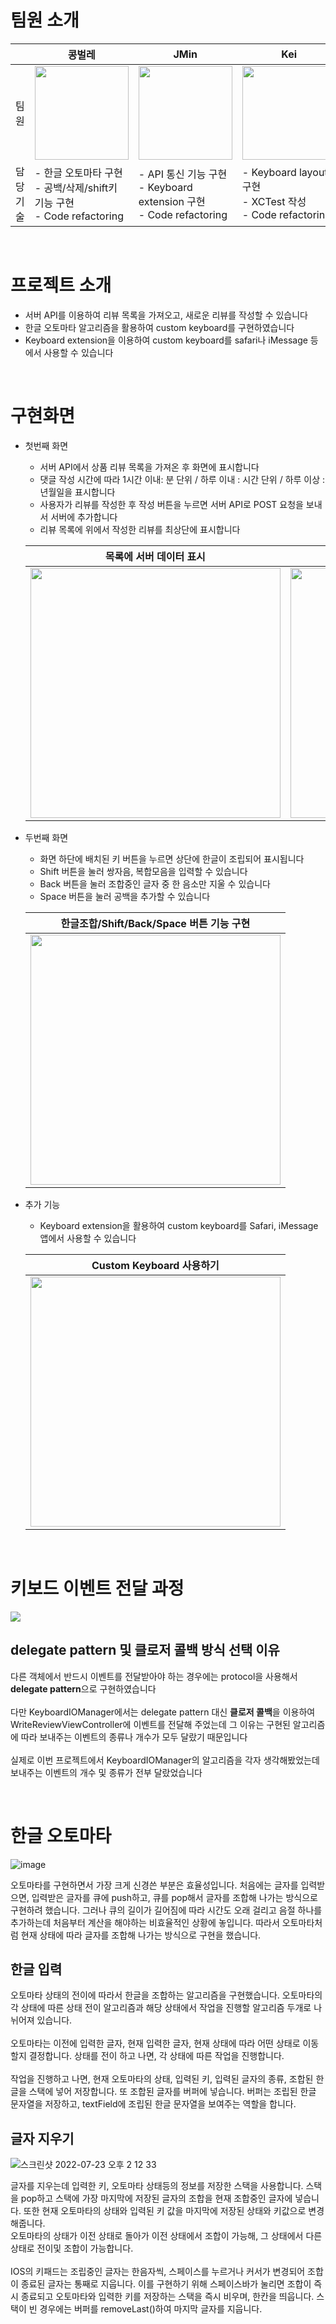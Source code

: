 
# 팀원 소개
||콩벌레|JMin|Kei|
|----|----|----|----|
|팀원|<img src = "https://avatars.githubusercontent.com/u/58679737?v=4" height="150px">| <img src = "https://avatars.githubusercontent.com/u/87932687?v=4" height="150px">| <img src = "https://i.pinimg.com/564x/ab/77/b6/ab77b685812966df28f059748d354ec2.jpg" height="150px">|
|담당기술|- 한글 오토마타 구현<br/>- 공백/삭제/shift키 기능 구현<br/>- Code refactoring|- API 통신 기능 구현<br/>- Keyboard extension 구현<br/>- Code refactoring|- Keyboard layout 구현<br/>- XCTest 작성<br/>- Code refactoring|

&nbsp;

# 프로젝트 소개
- 서버 API를 이용하여 리뷰 목록을 가져오고, 새로운 리뷰를 작성할 수 있습니다
- 한글 오토마타 알고리즘을 활용하여 custom keyboard를 구현하였습니다
- Keyboard extension을 이용하여 custom keyboard를 safari나 iMessage 등에서 사용할 수 있습니다


&nbsp;

# 구현화면
- 첫번째 화면
  - 서버 API에서 상품 리뷰 목록을 가져온 후 화면에 표시합니다
  - 댓글 작성 시간에 따라 1시간 이내: 분 단위 / 하루 이내 : 시간 단위 / 하루 이상 : 년월일을 표시합니다
  - 사용자가 리뷰를 작성한 후 작성 버튼을 누르면 서버 API로 POST 요청을 보내서 서버에 추가합니다
  - 리뷰 목록에 위에서 작성한 리뷰를 최상단에 표시합니다
  
  |목록에 서버 데이터 표시|새로 작성한 리뷰 목록에 업데이트|
  |:----:|:----:|
  |<img src ="https://user-images.githubusercontent.com/87932687/179905296-ff8d6479-072b-4215-b2df-143f00c8cbf7.gif" height="400px">|<img src = "https://user-images.githubusercontent.com/87932687/179905666-6b847a1e-7abf-40ec-9ec3-84da93356f8a.gif" height="400px">|
  
- 두번째 화면
  - 화면 하단에 배치된 키 버튼을 누르면 상단에 한글이 조립되어 표시됩니다
  - Shift 버튼을 눌러 쌍자음, 복합모음을 입력할 수 있습니다
  - Back 버튼을 눌러 조합중인 글자 중 한 음소만 지울 수 있습니다
  - Space 버튼을 눌러 공백을 추가할 수 있습니다 
  
  |한글조합/Shift/Back/Space 버튼 기능 구현|
  |:----:|
  |<img src = "https://user-images.githubusercontent.com/87932687/179907319-783d373d-a8ba-4233-af43-9f72702b7080.gif" height="400px">|
  
- 추가 기능
  - Keyboard extension을 활용하여 custom keyboard를 Safari, iMessage 앱에서 사용할 수 있습니다

  |Custom Keyboard 사용하기|
  |:----:|
  |<img src = "https://user-images.githubusercontent.com/87932687/179905136-7becb0a3-ec36-41d9-ae15-9e00aeb9c480.gif" height="400px">|
  
&nbsp;
  
# 키보드 이벤트 전달 과정
<img src = "https://user-images.githubusercontent.com/87932687/180590988-560930db-f645-4ac4-bcc7-5cd478372035.jpg">

## delegate pattern 및 클로저 콜백 방식 선택 이유
다른 객체에서 반드시 이벤트를 전달받아야 하는 경우에는 protocol을 사용해서 **delegate pattern**으로 구현하였습니다<br><br>
다만 KeyboardIOManager에서는 delegate pattern 대신 **클로저 콜백**을 이용하여 WriteReviewViewController에 이벤트를 전달해 주었는데 그 이유는 구현된 알고리즘에 따라 보내주는 이벤트의 종류나 개수가 모두 달랐기 때문입니다
<br><br>
실제로 이번 프로젝트에서 KeyboardIOManager의 알고리즘을 각자 생각해봤었는데 보내주는 이벤트의 개수 및 종류가 전부 달랐었습니다

&nbsp;

# 한글 오토마타
![image](https://github.com/Kim-Junhwan/IOS-CustomKeyboard/assets/58679737/cbc1df69-a088-4ac7-a435-e879bd7bd781)

오토마타를 구현하면서 가장 크게 신경쓴 부분은 효율성입니다. 처음에는 글자를 입력받으면, 입력받은 글자를 큐에 push하고, 큐를 pop해서 글자를 조합해 나가는 방식으로 구현하려 했습니다. 그러나 큐의 길이가 길어짐에 따라 시간도 오래 걸리고 음절 하나를 추가하는데 처음부터 계산을 해야하는 비효율적인 상황에 놓입니다. 따라서 오토마타처럼 현재 상태에 따라 글자를 조합해 나가는 방식으로 구현을 했습니다.

## 한글 입력

오토마타 상태의 전이에 따라서 한글을 조합하는 알고리즘을 구현했습니다. 오토마타의 각 상태에 따른 상태 전이 알고리즘과 해당 상태에서 작업을 진행할 알고리즘 두개로 나뉘어져 있습니다.<br>
<br>
오토마타는 이전에 입력한 글자, 현재 입력한 글자, 현재 상태에 따라 어떤 상태로 이동할지 결정합니다. 상태를 전이 하고 나면, 각 상태에 따른 작업을 진행합니다.<br>
<br>
작업을 진행하고 나면, 현재 오토마타의 상태, 입력된 키, 입력된 글자의 종류, 조합된 한글을 스택에 넣어 저장합니다. 또 조합된 글자를 버퍼에 넣습니다. 버퍼는 조립된 한글 문자열을 저장하고, textField에 조립된 한글 문자열을 보여주는 역할을 합니다.

## 글자 지우기

![스크린샷 2022-07-23 오후 2 12 33](https://user-images.githubusercontent.com/58679737/180591428-d85145f2-1459-4814-9094-002966f3834f.png)

글자를 지우는데 입력한 키, 오토마타 상태등의 정보를 저장한 스택을 사용합니다. 스택을 pop하고 스택에 가장 마지막에 저장된 글자의 조합을 현재 조합중인 글자에 넣습니다. 또한 현재 오토마타의 상태와 입력된 키 값을 마지막에 저장된 상태와 키값으로 변경해줍니다.<br>
오토마타의 상태가 이전 상태로 돌아가 이전 상태에서 조합이 가능해, 그 상태에서 다른 상태로 전이및 조합이 가능합니다.<br>
<br>
IOS의 키패드는 조립중인 글자는 한음자씩, 스페이스를 누르거나 커서가 변경되어 조합이 종료된 글자는 통째로 지웁니다. 이를 구현하기 위해 스페이스바가 눌리면 조합이 즉시 종료되고 오토마타와 입력한 키를 저장하는 스택을 즉시 비우며, 한칸을 띄웁니다. 스택이 빈 경우에는 버퍼를 removeLast()하여 마지막 글자를 지웁니다.
